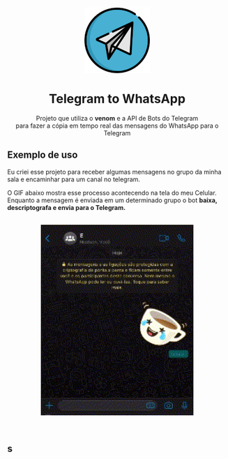 <html>
    <p align="center">
        <img src="./assets/telegram-svgrepo-com.svg" width="150px"/>
    </p>
    <h1 align="center">Telegram to WhatsApp</h1>
    <p align="center">Projeto que utiliza o <b>venom</b> e a API de Bots do Telegram
        <br>para fazer a cópia em tempo real das mensagens do WhatsApp para o Telegram
    </p>
    <h2></h2>
    <h2>Exemplo de uso</h2>
    <p>Eu criei esse projeto para receber algumas mensagens no grupo da minha sala e encaminhar para um canal no telegram.</p>
    <span>O GIF abaixo mostra esse processo acontecendo na tela do meu Celular.<br>
    Enquanto a mensagem é enviada em um determinado grupo o bot <b>baixa, descriptografa e envia para o Telegram.<b> 
    </span>
    <p align="center"><br>
        <img src="./assets/img1.gif" width="350px">
    </p>
    <br>
    <h2>s</h2>
</html>


